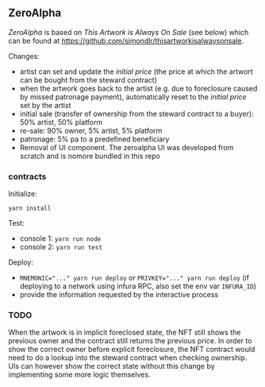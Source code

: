 ## ZeroAlpha

_ZeroAlpha_ is based on _This Artwork is Always On Sale_ (see below) which can be found at https://github.com/simondlr/thisartworkisalwaysonsale.

Changes:
* artist can set and update the _initial price_ (the price at which the artwort can be bought from the steward contract)
* when the artwork goes back to the artist (e.g. due to foreclosure caused by missed patronage payment), automatically reset to the _initial price_ set by the artist
* initial sale (transfer of ownership from the steward contract to a buyer): 50% artist, 50% platform
* re-sale: 90% owner, 5% artist, 5% platform
* patronage: 5% pa to a predefined beneficiary
* Removal of UI component. The zeroalpha UI was developed from scratch and is nomore bundled in this repo

### contracts

Initialize:
```
yarn install
```

Test:
* console 1: `yarn run node`
* console 2: `yarn run test`

Deploy:
* `MNEMONIC="..." yarn run deploy` or `PRIVKEY="..." yarn run deploy` (if deploying to a network using infura RPC, also set the env var `INFURA_ID`)
* provide the information requested by the interactive process 

### TODO

When the artwork is in implicit foreclosed state, the NFT still shows the previous owner and the contract still returns the previous price.
In order to show the correct owner before explicit foreclosure, the NFT contract would need to do a lookup into the steward contract when checking ownership.  
UIs can however show the correct state without this change by implementing some more logic themselves.
